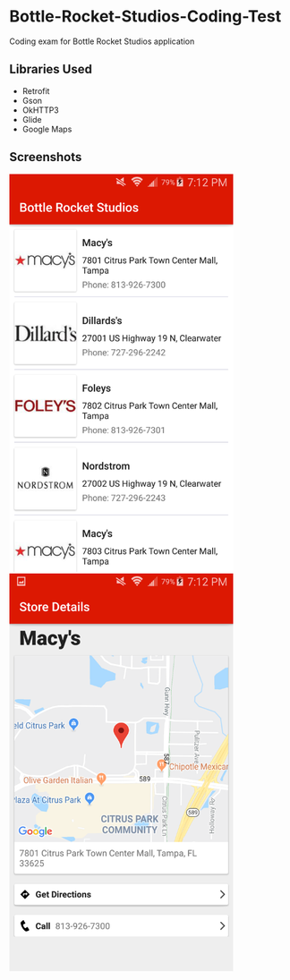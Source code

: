 # Bottle-Rocket-Studios-Coding-Test
Coding exam for Bottle Rocket Studios application

## Libraries Used
* Retrofit
* Gson
* OkHTTP3
* Glide
* Google Maps

## Screenshots
<img src="/Screenshots/Screenshot_2019-06-03-19-12-25.png" width="400">
<img src="/Screenshots/Screenshot_2019-06-03-19-12-37.png" width="400">
